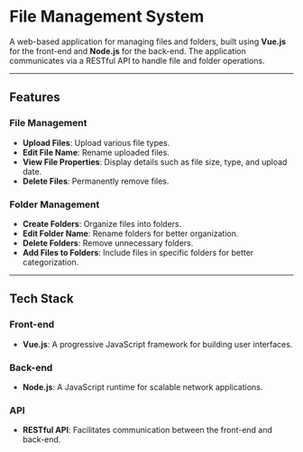 # File Management System

A web-based application for managing files and folders, built using **Vue.js** for the front-end and **Node.js** for the back-end. The application communicates via a RESTful API to handle file and folder operations.

---

## Features

### File Management
- **Upload Files**: Upload various file types.
- **Edit File Name**: Rename uploaded files.
- **View File Properties**: Display details such as file size, type, and upload date.
- **Delete Files**: Permanently remove files.

### Folder Management
- **Create Folders**: Organize files into folders.
- **Edit Folder Name**: Rename folders for better organization.
- **Delete Folders**: Remove unnecessary folders.
- **Add Files to Folders**: Include files in specific folders for better categorization.

---

## Tech Stack

### Front-end
- **Vue.js**: A progressive JavaScript framework for building user interfaces.

### Back-end
- **Node.js**: A JavaScript runtime for scalable network applications.

### API
- **RESTful API**: Facilitates communication between the front-end and back-end.

